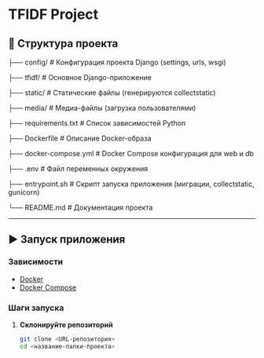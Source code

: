 # TFIDF Project

## 📁 Структура проекта


├── config/ # Конфигурация проекта Django (settings, urls, wsgi)

├── tfidf/ # Основное Django-приложение

├── static/ # Статические файлы (генерируются collectstatic)

├── media/ # Медиа-файлы (загрузка пользователями)

├── requirements.txt # Список зависимостей Python

├── Dockerfile # Описание Docker-образа

├── docker-compose.yml # Docker Compose конфигурация для web и db

├── .env # Файл переменных окружения

├── entrypoint.sh # Скрипт запуска приложения (миграции, collectstatic, gunicorn)

└── README.md # Документация проекта




---

## ▶️ Запуск приложения

### Зависимости

- [Docker](https://www.docker.com/)
- [Docker Compose](https://docs.docker.com/compose/)

### Шаги запуска

1. **Склонируйте репозиторий**
   ```bash
   git clone <URL-репозитория>
   cd <название-папки-проекта>




